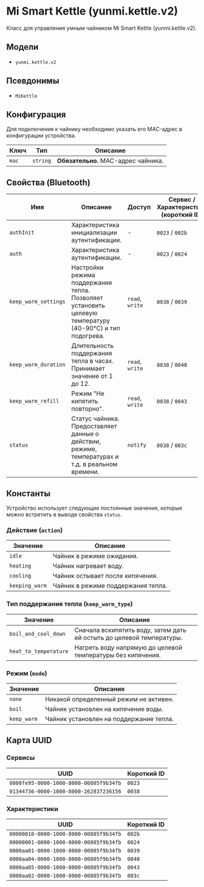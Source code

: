 # Mi Smart Kettle (yunmi.kettle.v2)

Класс для управления умным чайником Mi Smart Kettle (yunmi.kettle.v2).

## Модели

- `yunmi.kettle.v2`

## Псевдонимы

- `MiKettle`

## Конфигурация

Для подключения к чайнику необходимо указать его MAC-адрес в конфигурации устройства.

| Ключ  | Тип      | Описание                              |
|-------|----------|---------------------------------------|
| `mac` | `string` | **Обязательно.** MAC-адрес чайника.    |

## Свойства (Bluetooth)

| Имя | Описание | Доступ | Сервис / Характеристика (короткий ID) |
|---|---|---|---|
| `authInit` | Характеристика инициализации аутентификации. | - | `0023` / `002b` |
| `auth` | Характеристика аутентификации. | - | `0023` / `0024` |
| `keep_warm_settings` | Настройки режима поддержания тепла. Позволяет установить целевую температуру (40-90°C) и тип подогрева. | `read`, `write` | `0038` / `0039` |
| `keep_warm_duration` | Длительность поддержания тепла в часах. Принимает значение от 1 до 12. | `read`, `write` | `0038` / `0040` |
| `keep_warm_refill` | Режим "Не кипятить повторно". | `read`, `write` | `0038` / `0043` |
| `status` | Статус чайника. Предоставляет данные о действии, режиме, температурах и т.д. в реальном времени. | `notify` | `0038` / `003c` |

## Константы

Устройство использует следующие постоянные значения, которые можно встретить в выводе свойства `status`.

### Действие (`action`)

| Значение | Описание |
|---|---|
| `idle` | Чайник в режиме ожидания. |
| `heating` | Чайник нагревает воду. |
| `cooling` | Чайник остывает после кипячения. |
| `keeping_warm` | Чайник в режиме поддержания тепла. |

### Тип поддержания тепла (`keep_warm_type`)

| Значение | Описание |
|---|---|
| `boil_and_cool_down` | Сначала вскипятить воду, затем дать ей остыть до целевой температуры. |
| `heat_to_temperature` | Нагреть воду напрямую до целевой температуры без кипячения. |

### Режим (`mode`)

| Значение | Описание |
|---|---|
| `none` | Никакой определенный режим не активен. |
| `boil` | Чайник установлен на кипячение воды. |
| `keep_warm` | Чайник установлен на поддержание тепла. |

## Карта UUID

### Сервисы

| UUID | Короткий ID |
|---|---|
| `0000fe95-0000-1000-8000-00805f9b34fb` | `0023` |
| `01344736-0000-1000-8000-262837236156` | `0038` |

### Характеристики

| UUID | Короткий ID |
|---|---|
| `00000010-0000-1000-8000-00805f9b34fb` | `002b` |
| `00000001-0000-1000-8000-00805f9b34fb` | `0024` |
| `0000aa01-0000-1000-8000-00805f9b34fb` | `0039` |
| `0000aa04-0000-1000-8000-00805f9b34fb` | `0040` |
| `0000aa05-0000-1000-8000-00805f9b34fb` | `0043` |
| `0000aa02-0000-1000-8000-00805f9b34fb` | `003c` |
